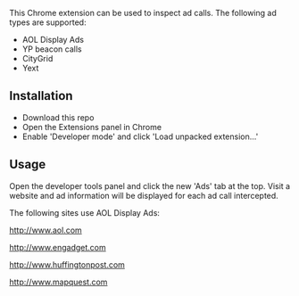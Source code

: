 This Chrome extension can be used to inspect ad calls. The following ad types are supported:
- AOL Display Ads
- YP beacon calls
- CityGrid
- Yext

## Installation
- Download this repo
- Open the Extensions panel in Chrome
- Enable 'Developer mode' and click 'Load unpacked extension...' 

## Usage

Open the developer tools panel and click the new 'Ads' tab at the top. Visit a website and ad information will be displayed for each ad call intercepted.

The following sites use AOL Display Ads:

  <http://www.aol.com>
  
  <http://www.engadget.com>

  <http://www.huffingtonpost.com>
    
  <http://www.mapquest.com>
  


